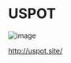 # USPOT

![image](https://user-images.githubusercontent.com/81412212/144614347-8afb03a0-1331-418b-a499-9a722a5412d4.png)

http://uspot.site/

